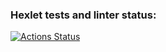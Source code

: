 ### Hexlet tests and linter status:
[![Actions Status](https://github.com/inasekin/java-project-61/actions/workflows/hexlet-check.yml/badge.svg)](https://github.com/inasekin/java-project-61/actions)